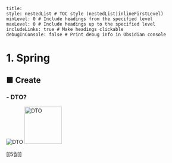 ```table-of-contents
title: 
style: nestedList # TOC style (nestedList|inlineFirstLevel)
minLevel: 0 # Include headings from the specified level
maxLevel: 0 # Include headings up to the specified level
includeLinks: true # Make headings clickable
debugInConsole: false # Print debug info in Obsidian console
```

# 1. Spring
## ■ Create

### - DTO?
![DTO](./Media/Pastedimage20240517213532.png)
<img src="./Media/Pastedimage20240517213532.png" width="100px;" alt="DTO">




[[5월]]